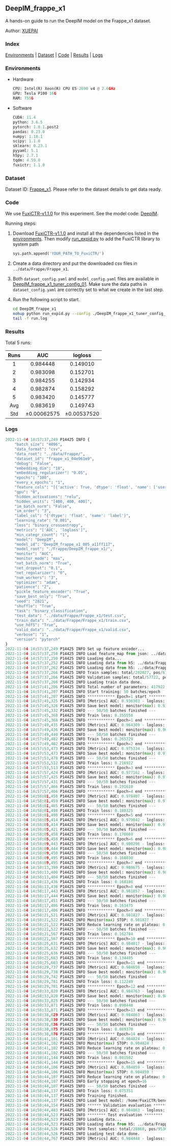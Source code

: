 ## DeepIM_frappe_x1

A hands-on guide to run the DeepIM model on the Frappe_x1 dataset.

Author: [XUEPAI](https://github.com/xue-pai)

### Index

[Environments](#Environments) | [Dataset](#Dataset) | [Code](#Code) | [Results](#Results) | [Logs](#Logs)

### Environments

+ Hardware
  
  ```python
  CPU: Intel(R) Xeon(R) CPU E5-2690 v4 @ 2.6GHz
  GPU: Tesla P100 16G
  RAM: 755G
  ```

+ Software
  
  ```python
  CUDA: 11.4
  python: 3.6.5
  pytorch: 1.0.1.post2
  pandas: 0.23.0
  numpy: 1.18.1
  scipy: 1.1.0
  sklearn: 0.23.1
  pyyaml: 5.1
  h5py: 2.7.1
  tqdm: 4.59.0
  fuxictr: 1.1.0
  ```

### Dataset

Dataset ID: [Frappe_x1](https://github.com/openbenchmark/BARS/blob/master/ctr_prediction/datasets/Frappe/README.md#Frappe_x1). Please refer to the dataset details to get data ready.

### Code

We use [FuxiCTR-v1.1.0](https://github.com/xue-pai/FuxiCTR/tree/v1.1.0) for this experiment. See the model code: [DeepIM](https://github.com/xue-pai/FuxiCTR/blob/v1.1.0/fuxictr/pytorch/models/DeepIM.py).

Running steps:

1. Download [FuxiCTR-v1.1.0](https://github.com/xue-pai/FuxiCTR/archive/refs/tags/v1.1.0.zip) and install all the dependencies listed in the [environments](#environments). Then modify [run_expid.py](./run_expid.py#L5) to add the FuxiCTR library to system path
   
   ```python
   sys.path.append('YOUR_PATH_TO_FuxiCTR/')
   ```

2. Create a data directory and put the downloaded csv files in `../data/Frappe/Frappe_x1`.

3. Both `dataset_config.yaml` and `model_config.yaml` files are available in [DeepIM_frappe_x1_tuner_config_01](./DeepIM_frappe_x1_tuner_config_01). Make sure the data paths in `dataset_config.yaml` are correctly set to what we create in the last step.

4. Run the following script to start.
   
   ```bash
   cd DeepIM_frappe_x1
   nohup python run_expid.py --config ./DeepIM_frappe_x1_tuner_config_01 --expid DeepIM_frappe_x1_005_a11ff117 --gpu 0 > run.log &
   tail -f run.log
   ```

### Results

Total 5 runs:

| Runs | AUC              | logloss          |
|:----:|:----------------:|:----------------:|
| 1    | 0.984448         | 0.149010         |
| 2    | 0.983098         | 0.152701         |
| 3    | 0.984255         | 0.142934         |
| 4    | 0.982874         | 0.158292         |
| 5    | 0.983420         | 0.145777         |
| Avg  | 0.983619         | 0.149743         |
| Std  | &#177;0.00062575 | &#177;0.00537520 |

### Logs

```python
2022-11-04 14:57:37,249 P14425 INFO {
    "batch_size": "4096",
    "data_format": "csv",
    "data_root": "../data/Frappe/",
    "dataset_id": "frappe_x1_04e961e9",
    "debug": "False",
    "embedding_dim": "10",
    "embedding_regularizer": "0.05",
    "epochs": "100",
    "every_x_epochs": "1",
    "feature_cols": "[{'active': True, 'dtype': 'float', 'name': ['user', 'item', 'daytime', 'weekday', 'isweekend', 'homework', 'cost', 'weather', 'country', 'city'], 'type': 'categorical'}]",
    "gpu": "0",
    "hidden_activations": "relu",
    "hidden_units": "[400, 400, 400]",
    "im_batch_norm": "False",
    "im_order": "3",
    "label_col": "{'dtype': 'float', 'name': 'label'}",
    "learning_rate": "0.001",
    "loss": "binary_crossentropy",
    "metrics": "['AUC', 'logloss']",
    "min_categr_count": "1",
    "model": "DeepIM",
    "model_id": "DeepIM_frappe_x1_005_a11ff117",
    "model_root": "./Frappe/DeepIM_frappe_x1/",
    "monitor": "AUC",
    "monitor_mode": "max",
    "net_batch_norm": "True",
    "net_dropout": "0.1",
    "net_regularizer": "0",
    "num_workers": "3",
    "optimizer": "adam",
    "patience": "2",
    "pickle_feature_encoder": "True",
    "save_best_only": "True",
    "seed": "2021",
    "shuffle": "True",
    "task": "binary_classification",
    "test_data": "../data/Frappe/Frappe_x1/test.csv",
    "train_data": "../data/Frappe/Frappe_x1/train.csv",
    "use_hdf5": "True",
    "valid_data": "../data/Frappe/Frappe_x1/valid.csv",
    "verbose": "1",
    "version": "pytorch"
}
2022-11-04 14:57:37,249 P14425 INFO Set up feature encoder...
2022-11-04 14:57:37,250 P14425 INFO Load feature_map from json: ../data/Frappe/frappe_x1_04e961e9/feature_map.json
2022-11-04 14:57:37,250 P14425 INFO Loading data...
2022-11-04 14:57:37,252 P14425 INFO Loading data from h5: ../data/Frappe/frappe_x1_04e961e9/train.h5
2022-11-04 14:57:37,262 P14425 INFO Loading data from h5: ../data/Frappe/frappe_x1_04e961e9/valid.h5
2022-11-04 14:57:37,266 P14425 INFO Train samples: total/202027, pos/67604, neg/134423, ratio/33.46%, blocks/1
2022-11-04 14:57:37,266 P14425 INFO Validation samples: total/57722, pos/19063, neg/38659, ratio/33.03%, blocks/1
2022-11-04 14:57:37,266 P14425 INFO Loading train data done.
2022-11-04 14:57:41,206 P14425 INFO Total number of parameters: 417922.
2022-11-04 14:57:41,207 P14425 INFO Start training: 50 batches/epoch
2022-11-04 14:57:41,207 P14425 INFO ************ Epoch=1 start ************
2022-11-04 14:57:45,325 P14425 INFO [Metrics] AUC: 0.936303 - logloss: 0.672567
2022-11-04 14:57:45,326 P14425 INFO Save best model: monitor(max): 0.936303
2022-11-04 14:57:45,332 P14425 INFO --- 50/50 batches finished ---
2022-11-04 14:57:45,368 P14425 INFO Train loss: 0.355558
2022-11-04 14:57:45,368 P14425 INFO ************ Epoch=1 end ************
2022-11-04 14:57:49,435 P14425 INFO [Metrics] AUC: 0.964309 - logloss: 0.239890
2022-11-04 14:57:49,436 P14425 INFO Save best model: monitor(max): 0.964309
2022-11-04 14:57:49,440 P14425 INFO --- 50/50 batches finished ---
2022-11-04 14:57:49,482 P14425 INFO Train loss: 0.265729
2022-11-04 14:57:49,482 P14425 INFO ************ Epoch=2 end ************
2022-11-04 14:57:53,473 P14425 INFO [Metrics] AUC: 0.975334 - logloss: 0.183212
2022-11-04 14:57:53,473 P14425 INFO Save best model: monitor(max): 0.975334
2022-11-04 14:57:53,478 P14425 INFO --- 50/50 batches finished ---
2022-11-04 14:57:53,512 P14425 INFO Train loss: 0.216922
2022-11-04 14:57:53,513 P14425 INFO ************ Epoch=3 end ************
2022-11-04 14:57:57,424 P14425 INFO [Metrics] AUC: 0.977162 - logloss: 0.183473
2022-11-04 14:57:57,425 P14425 INFO Save best model: monitor(max): 0.977162
2022-11-04 14:57:57,431 P14425 INFO --- 50/50 batches finished ---
2022-11-04 14:57:57,466 P14425 INFO Train loss: 0.191610
2022-11-04 14:57:57,466 P14425 INFO ************ Epoch=4 end ************
2022-11-04 14:58:01,458 P14425 INFO [Metrics] AUC: 0.978407 - logloss: 0.168452
2022-11-04 14:58:01,459 P14425 INFO Save best model: monitor(max): 0.978407
2022-11-04 14:58:01,465 P14425 INFO --- 50/50 batches finished ---
2022-11-04 14:58:01,498 P14425 INFO Train loss: 0.180325
2022-11-04 14:58:01,498 P14425 INFO ************ Epoch=5 end ************
2022-11-04 14:58:05,414 P14425 INFO [Metrics] AUC: 0.979042 - logloss: 0.208605
2022-11-04 14:58:05,414 P14425 INFO Save best model: monitor(max): 0.979042
2022-11-04 14:58:05,421 P14425 INFO --- 50/50 batches finished ---
2022-11-04 14:58:05,458 P14425 INFO Train loss: 0.176669
2022-11-04 14:58:05,458 P14425 INFO ************ Epoch=6 end ************
2022-11-04 14:58:09,443 P14425 INFO [Metrics] AUC: 0.980296 - logloss: 0.162306
2022-11-04 14:58:09,444 P14425 INFO Save best model: monitor(max): 0.980296
2022-11-04 14:58:09,450 P14425 INFO --- 50/50 batches finished ---
2022-11-04 14:58:09,495 P14425 INFO Train loss: 0.168830
2022-11-04 14:58:09,495 P14425 INFO ************ Epoch=7 end ************
2022-11-04 14:58:13,399 P14425 INFO [Metrics] AUC: 0.980675 - logloss: 0.180564
2022-11-04 14:58:13,400 P14425 INFO Save best model: monitor(max): 0.980675
2022-11-04 14:58:13,404 P14425 INFO --- 50/50 batches finished ---
2022-11-04 14:58:13,436 P14425 INFO Train loss: 0.168186
2022-11-04 14:58:13,436 P14425 INFO ************ Epoch=8 end ************
2022-11-04 14:58:17,443 P14425 INFO [Metrics] AUC: 0.981857 - logloss: 0.154874
2022-11-04 14:58:17,444 P14425 INFO Save best model: monitor(max): 0.981857
2022-11-04 14:58:17,451 P14425 INFO --- 50/50 batches finished ---
2022-11-04 14:58:17,486 P14425 INFO Train loss: 0.163475
2022-11-04 14:58:17,486 P14425 INFO ************ Epoch=9 end ************
2022-11-04 14:58:21,521 P14425 INFO [Metrics] AUC: 0.981827 - logloss: 0.158594
2022-11-04 14:58:21,522 P14425 INFO Monitor(max) STOP: 0.981827 !
2022-11-04 14:58:21,522 P14425 INFO Reduce learning rate on plateau: 0.000100
2022-11-04 14:58:21,522 P14425 INFO --- 50/50 batches finished ---
2022-11-04 14:58:21,567 P14425 INFO Train loss: 0.162784
2022-11-04 14:58:21,567 P14425 INFO ************ Epoch=10 end ************
2022-11-04 14:58:25,631 P14425 INFO [Metrics] AUC: 0.984017 - logloss: 0.145236
2022-11-04 14:58:25,632 P14425 INFO Save best model: monitor(max): 0.984017
2022-11-04 14:58:25,636 P14425 INFO --- 50/50 batches finished ---
2022-11-04 14:58:25,683 P14425 INFO Train loss: 0.134405
2022-11-04 14:58:25,683 P14425 INFO ************ Epoch=11 end ************
2022-11-04 14:58:29,737 P14425 INFO [Metrics] AUC: 0.984650 - logloss: 0.142095
2022-11-04 14:58:29,738 P14425 INFO Save best model: monitor(max): 0.984650
2022-11-04 14:58:29,742 P14425 INFO --- 50/50 batches finished ---
2022-11-04 14:58:29,781 P14425 INFO Train loss: 0.112249
2022-11-04 14:58:29,781 P14425 INFO ************ Epoch=12 end ************
2022-11-04 14:58:33,820 P14425 INFO [Metrics] AUC: 0.984763 - logloss: 0.145687
2022-11-04 14:58:33,820 P14425 INFO Save best model: monitor(max): 0.984763
2022-11-04 14:58:33,825 P14425 INFO --- 50/50 batches finished ---
2022-11-04 14:58:33,871 P14425 INFO Train loss: 0.098448
2022-11-04 14:58:33,871 P14425 INFO ************ Epoch=13 end ************
2022-11-04 14:58:38,029 P14425 INFO [Metrics] AUC: 0.984863 - logloss: 0.147055
2022-11-04 14:58:38,030 P14425 INFO Save best model: monitor(max): 0.984863
2022-11-04 14:58:38,036 P14425 INFO --- 50/50 batches finished ---
2022-11-04 14:58:38,075 P14425 INFO Train loss: 0.089370
2022-11-04 14:58:38,076 P14425 INFO ************ Epoch=14 end ************
2022-11-04 14:58:41,101 P14425 INFO [Metrics] AUC: 0.984824 - logloss: 0.149619
2022-11-04 14:58:41,102 P14425 INFO Monitor(max) STOP: 0.984824 !
2022-11-04 14:58:41,102 P14425 INFO Reduce learning rate on plateau: 0.000010
2022-11-04 14:58:41,102 P14425 INFO --- 50/50 batches finished ---
2022-11-04 14:58:41,144 P14425 INFO Train loss: 0.081502
2022-11-04 14:58:41,144 P14425 INFO ************ Epoch=15 end ************
2022-11-04 14:58:44,106 P14425 INFO [Metrics] AUC: 0.984859 - logloss: 0.151014
2022-11-04 14:58:44,106 P14425 INFO Monitor(max) STOP: 0.984859 !
2022-11-04 14:58:44,107 P14425 INFO Reduce learning rate on plateau: 0.000001
2022-11-04 14:58:44,107 P14425 INFO Early stopping at epoch=16
2022-11-04 14:58:44,107 P14425 INFO --- 50/50 batches finished ---
2022-11-04 14:58:44,137 P14425 INFO Train loss: 0.075351
2022-11-04 14:58:44,137 P14425 INFO Training finished.
2022-11-04 14:58:44,137 P14425 INFO Load best model: /home/FuxiCTR/benchmarks/Frappe/DeepIM_frappe_x1/frappe_x1_04e961e9/DeepIM_frappe_x1_005_a11ff117.model
2022-11-04 14:58:44,154 P14425 INFO ****** Validation evaluation ******
2022-11-04 14:58:44,483 P14425 INFO [Metrics] AUC: 0.984863 - logloss: 0.147055
2022-11-04 14:58:44,523 P14425 INFO ******** Test evaluation ********
2022-11-04 14:58:44,523 P14425 INFO Loading data...
2022-11-04 14:58:44,523 P14425 INFO Loading data from h5: ../data/Frappe/frappe_x1_04e961e9/test.h5
2022-11-04 14:58:44,526 P14425 INFO Test samples: total/28860, pos/9536, neg/19324, ratio/33.04%, blocks/1
2022-11-04 14:58:44,526 P14425 INFO Loading test data done.
2022-11-04 14:58:44,767 P14425 INFO [Metrics] AUC: 0.984448 - logloss: 0.149010
```
